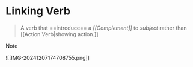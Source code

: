 # Linking Verb

> A verb that ==introduce== a  *[[Complement]]* to *subject* rather than [[Action Verb|showing action.]]

> [!note]
> ![[IMG-20241207174708755.png]]

